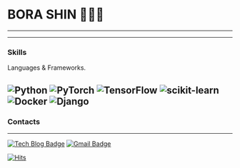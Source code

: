 # BORA SHIN 👩🏻‍💻
---


---
### Skills

Languages & Frameworks. 

![Python](https://img.shields.io/badge/Python-3776AB.svg?&style=for-the-badge&logo=Python&logoColor=white)
![PyTorch](https://img.shields.io/badge/PyTorch-EE4C2C.svg?&style=for-the-badge&logo=PyTorch&logoColor=white)
![TensorFlow](https://img.shields.io/badge/TensorFlow-FF6F00.svg?&style=for-the-badge&logo=TensorFlow&logoColor=white)
![scikit-learn](https://img.shields.io/badge/scikit-learn-F7931E.svg?&style=for-the-badge&logo=scikit-learn&logoColor=white)
![Docker](https://img.shields.io/badge/Docker-2496ED.svg?&style=for-the-badge&logo=Docker&logoColor=white)
![Django](https://img.shields.io/badge/Django-092E20.svg?&style=for-the-badge&logo=Django&logoColor=white)
---
### Contacts
---
[![Tech Blog Badge](http://img.shields.io/badge/-Tech%20blog-black?style=flat-square&logo=github&link=https://rabo0313.tistory.com/)](https://rabo0313.tistory.com/)
[![Gmail Badge](https://img.shields.io/badge/Gmail-d14836?style=flat-square&logo=Gmail&logoColor=white&link=mailto:bora0313.shin@gmail.com)](mailto:bora0313.shin@gmail.com)


[![Hits](https://hits.seeyoufarm.com/api/count/incr/badge.svg?url=https%3A%2F%2Fgithub.com%2Fborashin0313%2Fhit-counter&count_bg=%23754CBC&title_bg=%23FAF1FD&icon=&icon_color=%23E7E7E7&title=hits&edge_flat=false)](https://hits.seeyoufarm.com)
<!--
**borashin0313/borashin0313** is a ✨ _special_ ✨ repository because its `README.md` (this file) appears on your GitHub profile.

Here are some ideas to get you started:

- 🔭 I’m currently working on ...
- 🌱 I’m currently learning ...
- 👯 I’m looking to collaborate on ...
- 🤔 I’m looking for help with ...
- 💬 Ask me about ...
- 📫 How to reach me: ...
- 😄 Pronouns: ...
- ⚡ Fun fact: ...
-->
